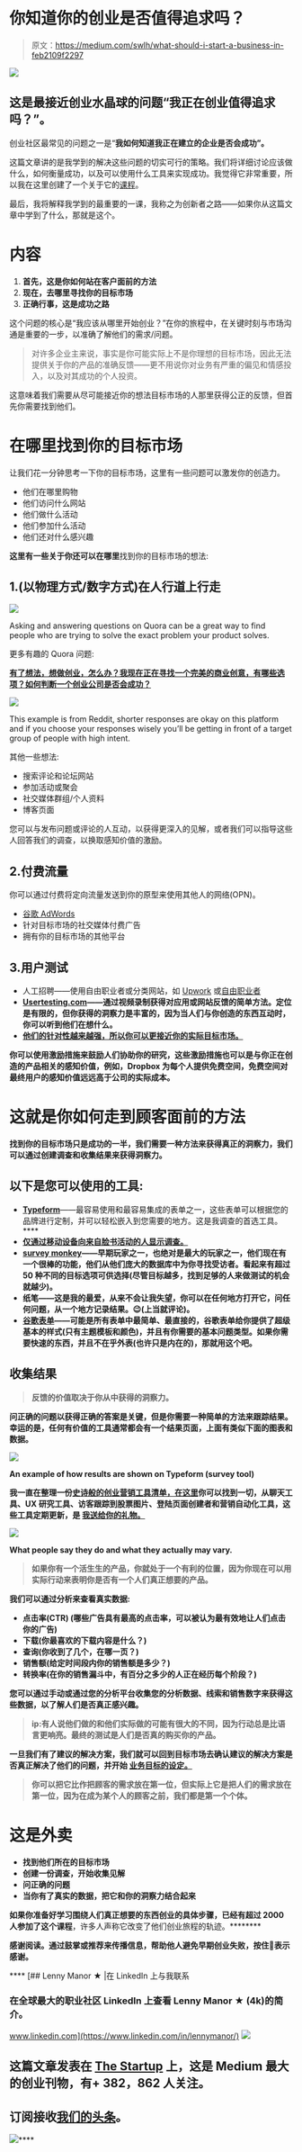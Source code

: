 # 你知道你的创业是否值得追求吗？

> 原文：<https://medium.com/swlh/what-should-i-start-a-business-in-feb2109f2297>

![](img/120c58a091cf20a13705d1e78d572c9b.png)

## 这是最接近创业水晶球的问题“我正在创业值得追求吗？”。

创业社区最常见的问题之一是“**我如何知道我正在建立的企业是否会成功”。**

这篇文章讲的是我学到的解决这些问题的切实可行的策略。我们将详细讨论应该做什么，如何衡量成功，以及可以使用什么工具来实现成功。我觉得它非常重要，所以我在这里创建了一个关于它的[课程](https://rebrand.ly/medium-a1)。

最后，我将解释我学到的最重要的一课，我称之为创新者之路——如果你从这篇文章中学到了什么，那就是这个。

# 内容

1.  **首先，这是你如何站在客户面前的方法**
2.  **现在，去哪里寻找你的目标市场**
3.  **正确行事，这是成功之路**

这个问题的核心是“我应该从哪里开始创业？”在你的旅程中，在关键时刻与市场沟通是重要的一步，以准确了解他们的需求/问题。

> 对许多企业主来说，事实是你可能实际上不是你理想的目标市场，因此无法提供关于你的产品的准确反馈——更不用说你对业务有严重的偏见和情感投入，以及对其成功的个人投资。

这意味着我们需要从尽可能接近你的想法目标市场的人那里获得公正的反馈，但首先你需要找到他们。

# 在哪里找到你的目标市场

让我们花一分钟思考一下你的目标市场，这里有一些问题可以激发你的创造力。

*   他们在哪里购物
*   他们访问什么网站
*   他们做什么活动
*   他们参加什么活动
*   他们还对什么感兴趣

**这里有一些关于你还可以在哪里**找到你的目标市场的想法:

## 1.(以物理方式/数字方式)在人行道上行走

![](img/9677e96296f97efcd32d2ad42e6ca638.png)

Asking and answering questions on Quora can be a great way to find people who are trying to solve the exact problem your product solves.

更多有趣的 Quora 问题:

[**有了想法，想做创业，怎么办？**](https://www.quora.com/What-can-I-do-if-I-have-an-idea-and-want-to-do-it-as-startup)[**我现在正在寻找一个完美的商业创意，有哪些选项？**](https://www.quora.com/I-am-now-looking-for-a-perfect-business-idea-what-are-the-options)[**如何判断一个创业公司是否会成功？**](https://www.quora.com/How-do-you-tell-whether-a-startup-will-succeed)

![](img/ef57f7dae9ad91bdb46f9dacb8873db7.png)

This example is from Reddit, shorter responses are okay on this platform and if you choose your responses wisely you’ll be getting in front of a target group of people with high intent.

其他一些想法:

*   搜索评论和论坛网站
*   参加活动或聚会
*   社交媒体群组/个人资料
*   博客页面

您可以与发布问题或评论的人互动，以获得更深入的见解，或者我们可以指导这些人回答我们的调查，以换取感知价值的激励。

## 2.付费流量

你可以通过付费将定向流量发送到你的原型来使用其他人的网络(OPN)。

*   [谷歌 AdWords](https://adwords.google.com/)
*   针对目标市场的社交媒体付费广告
*   拥有你的目标市场的其他平台

## 3.用户测试

*   人工招聘——使用自由职业者或分类网站，如 [Upwork](https://www.upwork.com/) 或[自由职业者](https://www.freelancer.com/)
*   [**Usertesting.com**](https://www.usertesting.com/)**——通过视频录制获得对应用或网站反馈的简单方法。定位是有限的，但你获得的洞察力是丰富的，因为当人们与你创造的东西互动时，你可以听到他们在想什么。**
*   **[他们的针对性越来越强，所以你可以更接近你的实际目标市场。](http://vlt.me/.2soa8)**

**你可以使用激励措施来鼓励人们协助你的研究，这些激励措施也可以是与你正在创造的产品相关的感知价值，例如，Dropbox 为每个人提供免费空间，免费空间对最终用户的感知价值远远高于公司的实际成本。**

# **这就是你如何走到顾客面前的方法**

**找到你的目标市场只是成功的一半，我们需要一种方法来获得真正的洞察力，我们可以通过创建调查和收集结果来获得洞察力。**

## **以下是您可以使用的工具:**

*   **[**Typeform**](http://referral.typeform.com/mQdTNKp)**——最容易使用和最容易集成的表单之一，这些表单可以根据您的品牌进行定制，并可以轻松嵌入到您需要的地方。这是我调查的首选工具。****
*   ****[仅通过移动设备向来自脸书活动的人显示调查。](https://getsitecontrol.com?ref=704)****
*   ****[**survey monkey**](https://www.surveymonkey.com)**——早期玩家之一，也绝对是最大的玩家之一，他们现在有一个很棒的功能，他们从他们庞大的数据库中为你寻找受访者。看起来有超过 50 种不同的目标选项可供选择(尽管目标越多，找到足够的人来做测试的机会就越少)。******
*   ******[](http://vlt.me/.2soa9)**纸笔——这是我的最爱，从来不会让我失望，你可以在任何地方打开它，问任何问题，从一个地方记录结果。😉(上当就评论)。********
*   ******[**谷歌表单**](https://www.google.com.au/forms/about/)——可能是所有表单中最简单、最直接的，谷歌表单给你提供了超级基本的样式(只有主题模板和颜色)，并且有你需要的基本问题类型。如果你需要快速的东西，并且不在乎外表(也许只是内在的)，那就用这个吧。******

## ****收集结果****

> ****反馈的价值取决于你从中获得的洞察力。****

****问正确的问题以获得正确的答案是关键，但是你需要一种简单的方法来跟踪结果。幸运的是，任何有价值的工具通常都会有一个结果页面，上面有类似下面的图表和数据。****

****![](img/00b7daa91b43fee21043599ec637206a.png)****

****An example of how results are shown on Typeform (survey tool)****

****我一直在整理一份[史诗般的创业营销工具清单，在这里](https://rebrand.ly/medium-tools-a1)你可以找到一切，从聊天工具、UX 研究工具、访客跟踪到股票图片、登陆页面创建者和营销自动化工具，这些工具定期更新，是 [**我送给你的礼物。**](https://rebrand.ly/medium-tools-a1)****

****![](img/843212eff3c8b75131b85b43dbf77dee.png)****

******What people say they do and what they actually may vary.******

> ****如果你有一个活生生的产品，你就处于一个有利的位置，因为你现在可以用实际行动来表明你是否有一个人们真正想要的产品。****

****我们可以通过分析来查看真实数据:****

*   ******点击率(CTR)** (哪些广告具有最高的点击率，可以被认为最有效地让人们点击你的广告)****
*   ******下载**(你最喜欢的下载内容是什么？)****
*   ******查询**(你收到了几个，在哪一页？)****
*   ******销售额**(给定时间段内你的销售额是多少？)****
*   ******转换率**(在你的销售漏斗中，有百分之多少的人正在经历每个阶段？)****

****您可以通过手动或通过您的分析平台收集您的分析数据、线索和销售数字来获得这些数据，以了解人们是否真正感兴趣。****

> ****ip:有人说他们做的和他们实际做的可能有很大的不同，因为行动总是比语言更响亮。最终的测试是人们是否真的购买你的产品。****

****一旦我们有了建议的解决方案，我们就可以回到目标市场去**确认建议的解决方案是否真正解决了他们的问题，并开始** [**业务目标的设定。**](/swlh/business-goal-setting-2f5a54e97789)****

> ****你可以把它比作把顾客的需求放在第一位，但实际上它是把人们的需求放在第一位，因为在成为某个人的顾客之前，我们都是第一个个体。****

# ****这是外卖****

*   ****找到他们所在的目标市场****
*   ****创建一份调查，开始收集见解****
*   ****问正确的问题****
*   ****当你有了真实的数据，把它和你的洞察力结合起来****

****如果你准备好学习围绕人们真正想要的东西创业的具体步骤，已经有超过 2000 人参加了这个课程[](https://rebrand.ly/medium-a1)****，许多人声称它改变了他们创业旅程的轨迹。********

******感谢阅读。通过鼓掌或推荐来传播信息，帮助他人避免早期创业失败，**按住**👏表示感谢。******

****[](https://www.linkedin.com/in/lennymanor/) [## Lenny Manor ★ |在 LinkedIn 上与我联系

### 在全球最大的职业社区 LinkedIn 上查看 Lenny Manor ★ (4k)的简介。

www.linkedin.com](https://www.linkedin.com/in/lennymanor/) [![](img/308a8d84fb9b2fab43d66c117fcc4bb4.png)](https://medium.com/swlh)

## 这篇文章发表在 [The Startup](https://medium.com/swlh) 上，这是 Medium 最大的创业刊物，有+ 382，862 人关注。

## 订阅接收[我们的头条](http://growthsupply.com/the-startup-newsletter/)。

[![](img/b0164736ea17a63403e660de5dedf91a.png)](https://medium.com/swlh)****